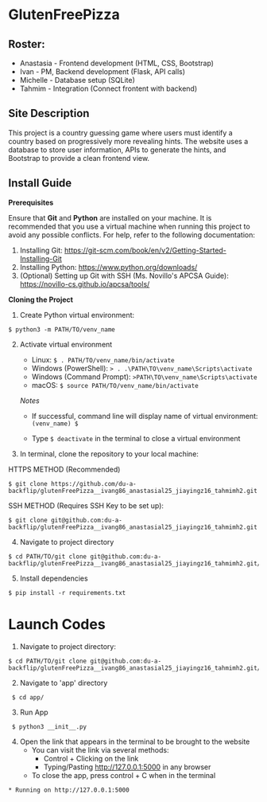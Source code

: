 # GlutenFreePizza

## Roster:
- Anastasia - Frontend development (HTML, CSS, Bootstrap)
- Ivan - PM, Backend development (Flask, API calls)
- Michelle - Database setup (SQLite)
- Tahmim - Integration (Connect frontent with backend)

## Site Description

This project is a country guessing game where users must identify a country based on progressively more revealing hints. The website uses a database to store user information, APIs to generate the hints, and Bootstrap to provide a clean frontend view. 

## Install Guide

**Prerequisites**

Ensure that **Git** and **Python** are installed on your machine. It is recommended that you use a virtual machine when running this project to avoid any possible conflicts. For help, refer to the following documentation:
   1. Installing Git: https://git-scm.com/book/en/v2/Getting-Started-Installing-Git 
   2. Installing Python: https://www.python.org/downloads/ 
   3. (Optional) Setting up Git with SSH (Ms. Novillo's APCSA Guide): https://novillo-cs.github.io/apcsa/tools/ 
         

**Cloning the Project**
1. Create Python virtual environment:

```
$ python3 -m PATH/TO/venv_name
```

2. Activate virtual environment 

   - Linux: `$ . PATH/TO/venv_name/bin/activate`
   - Windows (PowerShell): `> . .\PATH\TO\venv_name\Scripts\activate`
   - Windows (Command Prompt): `>PATH\TO\venv_name\Scripts\activate`
   - macOS: `$ source PATH/TO/venv_name/bin/activate`

   *Notes*

   - If successful, command line will display name of virtual environment: `(venv_name) $ `

   - Type `$ deactivate` in the terminal to close a virtual environment 


3. In terminal, clone the repository to your local machine: 

HTTPS METHOD (Recommended)

```
$ git clone https://github.com/du-a-backflip/glutenFreePizza__ivang86_anastasial25_jiayingz16_tahmimh2.git        
```

SSH METHOD (Requires SSH Key to be set up):

```
$ git clone git@github.com:du-a-backflip/glutenFreePizza__ivang86_anastasial25_jiayingz16_tahmimh2.git
```

4. Navigate to project directory

```
$ cd PATH/TO/git clone git@github.com:du-a-backflip/glutenFreePizza__ivang86_anastasial25_jiayingz16_tahmimh2.git/
```

5. Install dependencies

```
$ pip install -r requirements.txt
```
        
# Launch Codes

1. Navigate to project directory:

```
$ cd PATH/TO/git clone git@github.com:du-a-backflip/glutenFreePizza__ivang86_anastasial25_jiayingz16_tahmimh2.git/
```
 
2. Navigate to 'app' directory

```
 $ cd app/
```

3. Run App

```
 $ python3 __init__.py
```
4. Open the link that appears in the terminal to be brought to the website
    - You can visit the link via several methods:
        - Control + Clicking on the link
        - Typing/Pasting http://127.0.0.1:5000 in any browser
    - To close the app, press control + C when in the terminal

```    
* Running on http://127.0.0.1:5000
``` 